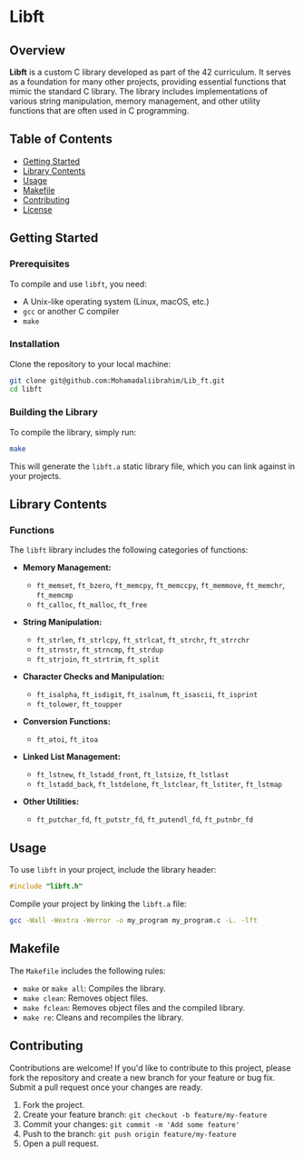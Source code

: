 
# Libft

## Overview

**Libft** is a custom C library developed as part of the 42 curriculum. It serves as a foundation for many other projects, providing essential functions that mimic the standard C library. The library includes implementations of various string manipulation, memory management, and other utility functions that are often used in C programming.

## Table of Contents

- [Getting Started](#getting-started)
- [Library Contents](#library-contents)
- [Usage](#usage)
- [Makefile](#makefile)
- [Contributing](#contributing)
- [License](#license)

## Getting Started

### Prerequisites

To compile and use `libft`, you need:
- A Unix-like operating system (Linux, macOS, etc.)
- `gcc` or another C compiler
- `make`

### Installation

Clone the repository to your local machine:

```bash
git clone git@github.com:Mohamadaliibrahim/Lib_ft.git
cd libft
```

### Building the Library

To compile the library, simply run:

```bash
make
```

This will generate the `libft.a` static library file, which you can link against in your projects.

## Library Contents

### Functions

The `libft` library includes the following categories of functions:

- **Memory Management:**
  - `ft_memset`, `ft_bzero`, `ft_memcpy`, `ft_memccpy`, `ft_memmove`, `ft_memchr`, `ft_memcmp`
  - `ft_calloc`, `ft_malloc`, `ft_free`

- **String Manipulation:**
  - `ft_strlen`, `ft_strlcpy`, `ft_strlcat`, `ft_strchr`, `ft_strrchr`
  - `ft_strnstr`, `ft_strncmp`, `ft_strdup`
  - `ft_strjoin`, `ft_strtrim`, `ft_split`

- **Character Checks and Manipulation:**
  - `ft_isalpha`, `ft_isdigit`, `ft_isalnum`, `ft_isascii`, `ft_isprint`
  - `ft_tolower`, `ft_toupper`

- **Conversion Functions:**
  - `ft_atoi`, `ft_itoa`

- **Linked List Management:**
  - `ft_lstnew`, `ft_lstadd_front`, `ft_lstsize`, `ft_lstlast`
  - `ft_lstadd_back`, `ft_lstdelone`, `ft_lstclear`, `ft_lstiter`, `ft_lstmap`

- **Other Utilities:**
  - `ft_putchar_fd`, `ft_putstr_fd`, `ft_putendl_fd`, `ft_putnbr_fd`

## Usage

To use `libft` in your project, include the library header:

```c
#include "libft.h"
```

Compile your project by linking the `libft.a` file:

```bash
gcc -Wall -Wextra -Werror -o my_program my_program.c -L. -lft
```

## Makefile

The `Makefile` includes the following rules:

- `make` or `make all`: Compiles the library.
- `make clean`: Removes object files.
- `make fclean`: Removes object files and the compiled library.
- `make re`: Cleans and recompiles the library.

## Contributing

Contributions are welcome! If you'd like to contribute to this project, please fork the repository and create a new branch for your feature or bug fix. Submit a pull request once your changes are ready.

1. Fork the project.
2. Create your feature branch: `git checkout -b feature/my-feature`
3. Commit your changes: `git commit -m 'Add some feature'`
4. Push to the branch: `git push origin feature/my-feature`
5. Open a pull request.
